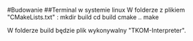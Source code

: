 #Budowanie
##Terminal w systemie linux
W folderze z plikiem "CMakeLists.txt" :
mkdir build
cd build
cmake ..
make

W folderze build będzie plik wykonywalny "TKOM-Interpreter".